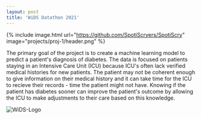 ```yaml
---
layout: post
title: 'WiDS Datathon 2021'
---
```

{% include image.html url="https://github.com/SpotiScryers/SpotiScry" image="projects/proj-1/header.png" %}  

The primary goal of the project is to create a machine learning model to predict a patient's diagnosis of diabetes. The data is focused on patients staying in an Intensive Care Unit (ICU) because ICU's often lack verified medical histories for new patients. The patient may not be coherent enough to give information on their medical history and it can take time for the ICU to recieve their records - time the patient might not have. Knowing if the patient has diabetes sooner can improve the patient's outcome by allowing the ICU to make adjustments to their care based on this knowledge.

![WiDS-Logo](https://www.widsconference.org/uploads/5/5/8/3/55834673/wids-matrix-1line.jpg)
